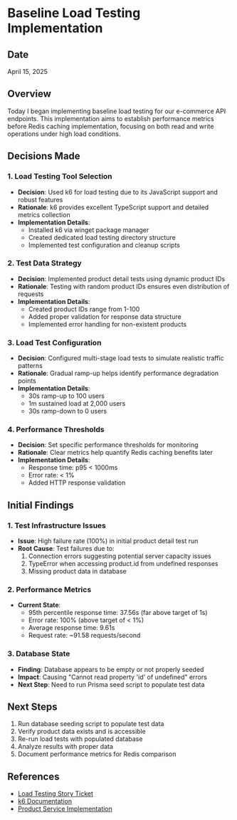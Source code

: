 # Baseline Load Testing Implementation

## Date
April 15, 2025

## Overview
Today I began implementing baseline load testing for our e-commerce API endpoints. This implementation aims to establish performance metrics before Redis caching implementation, focusing on both read and write operations under high load conditions.

## Decisions Made

### 1. Load Testing Tool Selection
- **Decision**: Used k6 for load testing due to its JavaScript support and robust features
- **Rationale**: k6 provides excellent TypeScript support and detailed metrics collection
- **Implementation Details**:
  - Installed k6 via winget package manager
  - Created dedicated load testing directory structure
  - Implemented test configuration and cleanup scripts

### 2. Test Data Strategy
- **Decision**: Implemented product detail tests using dynamic product IDs
- **Rationale**: Testing with random product IDs ensures even distribution of requests
- **Implementation Details**:
  - Created product IDs range from 1-100
  - Added proper validation for response data structure
  - Implemented error handling for non-existent products

### 3. Load Test Configuration
- **Decision**: Configured multi-stage load tests to simulate realistic traffic patterns
- **Rationale**: Gradual ramp-up helps identify performance degradation points
- **Implementation Details**:
  - 30s ramp-up to 100 users
  - 1m sustained load at 2,000 users
  - 30s ramp-down to 0 users

### 4. Performance Thresholds
- **Decision**: Set specific performance thresholds for monitoring
- **Rationale**: Clear metrics help quantify Redis caching benefits later
- **Implementation Details**:
  - Response time: p95 < 1000ms
  - Error rate: < 1%
  - Added HTTP response validation

## Initial Findings

### 1. Test Infrastructure Issues
- **Issue**: High failure rate (100%) in initial product detail test run
- **Root Cause**: Test failures due to:
  1. Connection errors suggesting potential server capacity issues
  2. TypeError when accessing product.id from undefined responses
  3. Missing product data in database

### 2. Performance Metrics
- **Current State**:
  - 95th percentile response time: 37.56s (far above target of 1s)
  - Error rate: 100% (above target of < 1%)
  - Average response time: 9.61s
  - Request rate: ~91.58 requests/second

### 3. Database State
- **Finding**: Database appears to be empty or not properly seeded
- **Impact**: Causing "Cannot read property 'id' of undefined" errors
- **Next Step**: Need to run Prisma seed script to populate test data

## Next Steps

1. Run database seeding script to populate test data
2. Verify product data exists and is accessible
3. Re-run load tests with populated database
4. Analyze results with proper data
5. Document performance metrics for Redis comparison

## References
- [Load Testing Story Ticket](../stories/1_baseline/11_baseline-load-testing.md)
- [k6 Documentation](https://k6.io/docs/)
- [Product Service Implementation](../../src/services/productService.ts)
